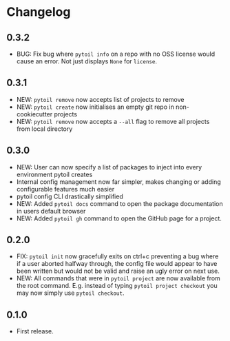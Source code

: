 # Changelog

## 0.3.2

* BUG: Fix bug where `pytoil info` on a repo with no OSS license would cause an error. Not just displays `None` for `license`.

## 0.3.1

* NEW: `pytoil remove` now accepts list of projects to remove
* NEW: `pytoil create` now initialises an empty git repo in non-cookiecutter projects
* NEW: `pytoil remove` now accepts a `--all` flag to remove all projects from local directory

## 0.3.0

* NEW: User can now specify a list of packages to inject into every environment pytoil creates
* Internal config management now far simpler, makes changing or adding configurable features much easier
* pytoil config CLI drastically simplified
* NEW: Added `pytoil docs` command to open the package documentation in users default browser
* NEW: Added `pytoil gh` command to open the GitHub page for a project.

## 0.2.0

* FIX: `pytoil init` now gracefully exits on ctrl+c preventing a bug where if a user aborted halfway through, the config file would appear to have been written but would not be valid and raise an ugly error on next use.
* NEW: All commands that were in `pytoil project` are now available from the root command. E.g. instead of typing `pytoil project checkout` you may now simply use `pytoil checkout`.

## 0.1.0

* First release.
